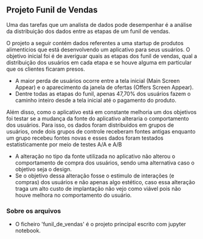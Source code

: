 ## Projeto Funil de Vendas

Uma das tarefas que um analista de dados pode desempenhar é a análise da distribuição dos dados entre as etapas de um funil de vendas. 

O projeto a seguir contém dados referentes a uma startup de produtos alimenticios que está desenvolvendo um aplicativo para seus usuários. O objetivo inicial foi é de averiguar quais as etapas dos funil de vendas, qual a distribuição dos usuários em cada etapa e se houve alguma em particular que os clientes ficaram presos.
- A maior perda de usuários ocorre entre a tela inicial (Main Screen Appear) e o aparecimento da janela de ofertas (Offers Screen Appear).
- Dentre todas as etapas do funil, apenas 47,70% dos usuários fazem o caminho inteiro desde a tela inicial até o pagamento do produto.

Além disso, como o aplicativo está em constante melhoria um dos objetivos foi testar se a mudança da fonte do aplicativo alteraria o comportamento dos usuários. Para isso, os dados foram distribuidos em grupos de usuários, onde dois grupos de controle receberam fontes antigas enquanto um grupo recebeu fontes novas e esses dados foram testados estatisticamente por meio de testes A/A e A/B 
- A alteração no tipo da fonte utilizada no aplicativo não alterou o comportamento de compra dos usuários, sendo uma alternativa caso o objetivo seja o design. 
- Se o objetivo dessa alteração fosse o estimulo de interações (e compras) dos usuários e não apenas algo estético, caso essa alteração traga um alto custo de implantação não vejo como viável pois não houve melhora no comportamento do usuário.


### Sobre os arquivos
 - O ficheiro 'funil_de_vendas' é o projeto principal escrito com jupyter notebook.



